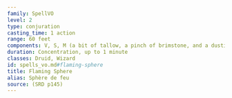 ```yaml
---
family: SpellVO
level: 2
type: conjuration
casting_time: 1 action
range: 60 feet
components: V, S, M (a bit of tallow, a pinch of brimstone, and a dusting of powdered iron)
duration: Concentration, up to 1 minute
classes: Druid, Wizard
id: spells_vo.md#flaming-sphere
title: Flaming Sphere
alias: Sphère de feu
source: (SRD p145)
---
```


